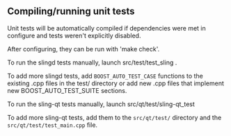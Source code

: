 Compiling/running unit tests
------------------------------------

Unit tests will be automatically compiled if dependencies were met in configure
and tests weren't explicitly disabled.

After configuring, they can be run with 'make check'.

To run the slingd tests manually, launch src/test/test_sling .

To add more slingd tests, add `BOOST_AUTO_TEST_CASE` functions to the existing
.cpp files in the test/ directory or add new .cpp files that
implement new BOOST_AUTO_TEST_SUITE sections.

To run the sling-qt tests manually, launch src/qt/test/sling-qt_test

To add more sling-qt tests, add them to the `src/qt/test/` directory and
the `src/qt/test/test_main.cpp` file.
